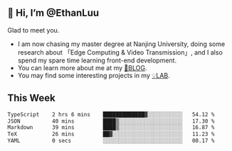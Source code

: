 ## 👋 Hi, I’m @EthanLuu

Glad to meet you.

- I am now chasing my master degree at Nanjing University, doing some research about 「Edge Computing & Video Transmission」, and I also spend my spare time learning front-end development.
- You can learn more about me at my [📝BLOG](https://blog.ethanloo.cn).
- You may find some interesting projects in my [💡LAB](https://lab.ethanloo.cn).

## This Week
<!--START_SECTION:waka-->

```txt
TypeScript    2 hrs 6 mins    █████████████▓░░░░░░░░░░░   54.12 %
JSON          40 mins         ████▒░░░░░░░░░░░░░░░░░░░░   17.30 %
Markdown      39 mins         ████▒░░░░░░░░░░░░░░░░░░░░   16.87 %
TeX           26 mins         ██▓░░░░░░░░░░░░░░░░░░░░░░   11.23 %
YAML          0 secs          ░░░░░░░░░░░░░░░░░░░░░░░░░   00.17 %
```

<!--END_SECTION:waka-->
